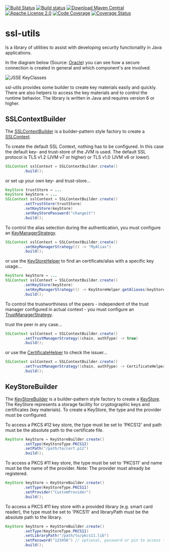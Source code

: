 [![Build Status](https://travis-ci.org/j3t/ssl-utils.svg?branch=master)](https://travis-ci.org/j3t/ssl-utils)
[![Build status](https://ci.appveyor.com/api/projects/status/pr53x6w9i7bnghwv/branch/master?svg=true)](https://ci.appveyor.com/project/j3t/ssl-utils/branch/master)
[![Download Maven Central](https://img.shields.io/badge/maven--central-deployed-blue.svg)](http://search.maven.org/#search%7Cga%7C1%7Cg%3A%22com.github.j3t%22%20AND%20a%3A%22ssl-utils%22)
[![Apache License 2.0](https://img.shields.io/badge/license-Apache%202.0-green.svg)](https://github.com/j3t/ssl-utils/blob/master/LICENSE)
[![Code Coverage](https://img.shields.io/codecov/c/github/j3t/ssl-utils/master.svg)](https://codecov.io/github/j3t/ssl-utils?branch=master)
[![Coverage Status](https://coveralls.io/repos/github/j3t/ssl-utils/badge.svg)](https://coveralls.io/github/j3t/ssl-utils)

# ssl-utils
Is a library of utilities to assist with developing security functionality in Java applications.

In the diagram below (Source: [Oracle](http://docs.oracle.com/javase/7/docs/technotes/guides/security/jsse/JSSERefGuide.html)) you can see how a secure connection is created in general and which component's are involved.

![JSSE KeyClasses](http://docs.oracle.com/javase/7/docs/technotes/guides/security/jsse/classes1.jpg)

ssl-utils provides some builder to create key materials easily and quickly. There are also helpers to access the key materials and to control the runtime behavior. The library is written in Java and requires version 6 or higher.

## SSLContextBuilder
The [SSLContextBuilder](https://github.com/j3t/ssl-utils/blob/master/src/main/java/com/github/j3t/ssl/utils/SSLContextBuilder.java) is a builder-pattern style factory to create a [SSLContext](http://docs.oracle.com/javase/7/docs/api/javax/net/ssl/SSLContext.html).

To create the default SSL Context, nothing has to be configured. In this case the default key- and trust-store of the JVM is used. The default SSL protocol is TLS v1.2 (JVM v7 or higher) or TLS v1.0 (JVM v6 or lower).
```java
SSLContext sslContext = SSLContextBuilder.create()
		.build();
```

or set up your own key- and trust-store...
```java
KeyStore trustStore = ...
KeyStore keyStore = ...
SSLContext sslContext = SSLContextBuilder.create()
		.setTrustStore(trustStore)
		.setKeyStore(keyStore)
		.setKeyStorePassword("changeit")
		.build();
```

To control the alias selection during the authentication, you must configure an [KeyManagerStrategy](https://github.com/j3t/ssl-utils/blob/master/src/main/java/com/github/j3t/ssl/utils/strategy/KeyManagerStrategy.java).
```java
SSLContext sslContext = SSLContextBuilder.create()
		.setKeyManagerStrategy(() -> "MyAlias")
		.build();
```

or use the [KeyStoreHelper](https://github.com/j3t/ssl-utils/blob/master/src/main/java/com/github/j3t/ssl/utils/KeyStoreHelper.java) to find an certificate/alias with a specific key usage...

```java
KeyStore keyStore = ...
SSLContext sslContext = SSLContextBuilder.create()
		.setKeyStore(keyStore)
		.setKeyManagerStrategy(() -> KeyStoreHelper.getAliases(keyStore, DIGITAL_SIGNATURE)[0])
		.build();
```

To control the trustworthiness of the peers - independent of the trust manager configured in actual context - you must configure an [TrustManagerStrategy](https://github.com/j3t/ssl-utils/blob/master/src/main/java/com/github/j3t/ssl/utils/strategy/TrustManagerStrategy.java).

trust the peer in any case...
```java
SSLContext sslContext = SSLContextBuilder.create()
		.setTrustManagerStrategy((chain, authType) -> true)
		.build();
```

or use the [CertificateHelper](https://github.com/j3t/ssl-utils/blob/master/src/main/java/com/github/j3t/ssl/utils/CertificateHelper.java) to check the issuer...
```java
SSLContext sslContext = SSLContextBuilder.create()
		.setTrustManagerStrategy((chain, authType) -> CertificateHelper.getIssuers(chain).contains("CN=MyIssuer"))
		.build();
```

## KeyStoreBuilder
The [KeyStoreBuilder](https://github.com/j3t/ssl-utils/blob/master/src/main/java/com/github/j3t/ssl/utils/KeyStoreBuilder.java) is a builder-pattern style factory to create a [KeyStore](http://docs.oracle.com/javase/7/docs/api/java/security/KeyStore.html). The KeyStore represents a storage facility for cryptographic keys and certificates (key materials). To create a KeyStore, the type and the provider must be configured.

To access a PKCS #12 key store, the type must be set to 'PKCS12' and path must be the absolute path to the certificate file.
```java
KeyStore keyStore = KeyStoreBuilder.create()
		.setType(KeyStoreType.PKCS12)
		.setPath("/path/to/cert.p12")
		.build();
```

To access a PKCS #11 key store, the type must be set to 'PKCS11' and name must be the name of the provider. Note: The provider must already be registered.
```java
KeyStore keyStore = KeyStoreBuilder.create()
		.setType(KeyStoreType.PKCS11)
		.setProvider("CustomProvider")
		.build();
```

To access a PKCS #11 key store with a provided library (e.g. smart card reader), the type must be set to 'PKCS11' and libraryPath must be the absolute path to the library.
```java
KeyStore keyStore = KeyStoreBuilder.create()
		.setType(KeyStoreType.PKCS11)
		.setLibraryPath("/path/to/pkcs11.lib")
		.setPassword("123456") // optional, password or pin to access the store
		.build();
```
